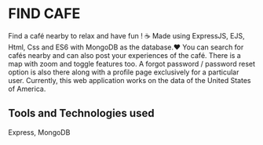 # FIND CAFE

Find a café nearby to relax and have fun ! ☕️
Made using ExpressJS, EJS, Html, Css and ES6 with MongoDB as the database.❤️
You can search for cafés nearby and can also post your experiences of the café. There is a map with zoom and toggle features too. 
A forgot password / password reset option is also there along with a profile page exclusively for a particular user. 
Currently, this web application works on the data of the United States of America.

## Tools and Technologies used 
 Express, MongoDB
